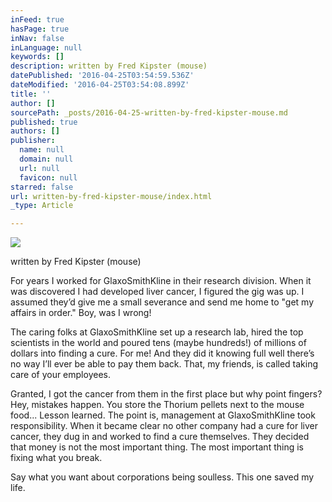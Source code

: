 ```yaml
---
inFeed: true
hasPage: true
inNav: false
inLanguage: null
keywords: []
description: written by Fred Kipster (mouse)
datePublished: '2016-04-25T03:54:59.536Z'
dateModified: '2016-04-25T03:54:08.899Z'
title: ''
author: []
sourcePath: _posts/2016-04-25-written-by-fred-kipster-mouse.md
published: true
authors: []
publisher:
  name: null
  domain: null
  url: null
  favicon: null
starred: false
url: written-by-fred-kipster-mouse/index.html
_type: Article

---
```

![](https://s3-us-west-2.amazonaws.com/the-grid-img/p/3b882ac91e89744a0924f47b4418131fb13cd619.jpg)

written by Fred Kipster (mouse)

For years I worked for GlaxoSmithKline in their research division. When it was discovered I had developed liver cancer, I figured the gig was up. I assumed theyʼd give me a small severance and send me home to "get my affairs in order." Boy, was I wrong!

The caring folks at GlaxoSmithKline set up a research lab, hired the top scientists in the world and poured tens (maybe hundreds!) of millions of dollars into finding a cure. For me! And they did it knowing full well thereʼs no way Iʼll ever be able to pay them back. That, my friends, is called taking care of your employees.

Granted, I got the cancer from them in the first place but why point fingers? Hey, mistakes happen. You store the Thorium pellets next to the mouse food... Lesson learned. The point is, management at GlaxoSmithKline took responsibility. When it became clear no other company had a cure for liver cancer, they dug in and worked to find a cure themselves. They decided that money is not the most important thing. The most important thing is fixing what you break.

Say what you want about corporations being soulless. This one saved my life.